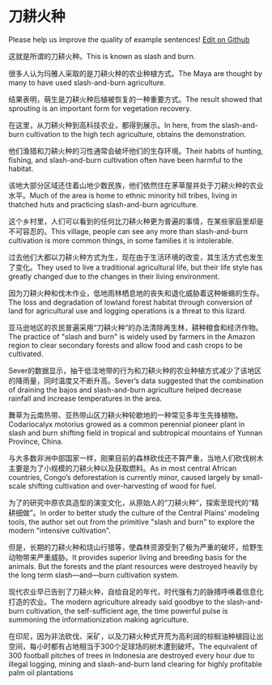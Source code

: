 # 刀耕火种

Please help us improve the quality of example sentences! [Edit on Github](https://github.com/jiyushe/jiyu-example-sentence-source/blob/main/chinese/daogenghuozhong.md)

<p><span class="chinese">这就是所谓的刀耕火种。</span><span class="english">This is known as slash and burn.</span></p>

<p><span class="chinese">很多人认为玛雅人采取的是刀耕火种的农业种植方式。</span><span class="english">The Maya are thought by many to have used slash-and-burn agriculture.</span></p>

<p><span class="chinese">结果表明，萌生是刀耕火种后植被恢复的一种重要方式。</span><span class="english">The result showed that sprouting is an important form for vegetation recovery.</span></p>

<p><span class="chinese">在这里，从刀耕火种到高科技农业，都得到展示。</span><span class="english">In here, from the slash-and-burn cultivation to the high tech agriculture, obtains the demonstration.</span></p>

<p><span class="chinese">他们渔猎和刀耕火种的习性通常会破坏他们的生存环境。</span><span class="english">Their habits of hunting, fishing, and slash-and-burn cultivation often have been harmful to the habitat.</span></p>

<p><span class="chinese">该地大部分区域还住着山地少数民族，他们依然住在茅草屋并处于刀耕火种的农业水平。</span><span class="english">Much of the area is home to ethnic minority hill tribes, living in thatched huts and practicing slash-and-burn agriculture.</span></p>

<p><span class="chinese">这个乡村里，人们可以看到的任何比刀耕火种更为普遍的事情，在某些家庭里却是不可容忍的。</span><span class="english">This village, people can see any more than slash-and-burn cultivation is more common things, in some families it is intolerable.</span></p>

<p><span class="chinese">过去他们大都以刀耕火种方式为生，现在由于生活环境的改变，其生活方式也发生了变化。</span><span class="english">They used to live a traditional agricultural life, but their life style has greatly changed due to the changes in their living environment.</span></p>

<p><span class="chinese">因为刀耕火种和伐木作业，低地雨林栖息地的丧失和退化威胁着这种蜥蜴的生存。</span><span class="english">The loss and degradation of lowland forest habitat through conversion of land for agricultural use and logging operations is a threat to this lizard.</span></p>

<p><span class="chinese">亚马逊地区的农民普遍采用“刀耕火种”的办法清除再生林，耕种粮食和经济作物。</span><span class="english">The practice of "slash and burn" is widely used by farmers in the Amazon region to clear secondary forests and allow food and cash crops to be cultivated.</span></p>

<p><span class="chinese">Sever的数据显示，抽干低洼地带的行为和刀耕火种的农业种植方式减少了该地区的降雨量，同时温度又不断升高。</span><span class="english">Sever’s data suggested that the combination of draining the bajos and slash-and-burn agriculture helped decrease rainfall and increase temperatures in the area.</span></p>

<p><span class="chinese">舞草为云南热带、亚热带山区刀耕火种轮歇地的一种常见多年生先锋植物。</span><span class="english">Codariocalyx motorius growed as a common perennial pioneer plant in slash and burn shifting field in tropical and subtropical mountains of Yunnan Province, China.</span></p>

<p><span class="chinese">与大多数非洲中部国家一样，刚果目前的森林砍伐还不算严重，当地人们砍伐树木主要是为了小规模的刀耕火种以及获取燃料。</span><span class="english">As in most central African countries, Congo’s deforestation is currently minor, caused largely by small-scale shifting cultivation and over-harvesting of wood for fuel.</span></p>

<p><span class="chinese">为了的研究中原农具造型的演变文化，从原始人的“刀耕火种”，探索至现代的“精耕细做”。</span><span class="english">In order to better study the culture of the Central Plains' modeling tools, the author set out from the primitive "slash and burn" to explore the modern "intensive cultivation".</span></p>

<p><span class="chinese">但是，长期的刀耕火种和烧山行猎等，使森林资源受到了极为严重的破坏，给野生动物带来严重威胁。</span><span class="english">It provides superior living and breeding basis for the animals. But the forests and the plant resources were destroyed heavily by the long term slash—and—burn cultivation system.</span></p>

<p><span class="chinese">现代农业早已告别了刀耕火种，自给自足的年代，时代强有力的脉搏呼唤着信息化打造的农业。</span><span class="english">The modern agriculture already said goodbye to the slash-and-burn cultivation, the self-sufficient age, the time powerful pulse is summoning the informationization making agriculture.</span></p>

<p><span class="chinese">在印尼，因为非法砍伐、采矿，以及刀耕火种式开荒为高利润的棕榈油种植园让出空间，每小时都有占地相当于300个足球场的树木遭到破坏。</span><span class="english">The equivalent of 300 football pitches of trees in Indonesia are destroyed every hour due to illegal logging, mining and slash-and-burn land clearing for highly profitable palm oil plantations</span></p>

